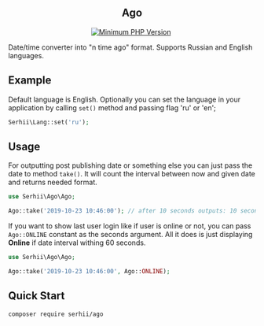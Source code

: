 <h2 align="center">Ago</h2>

<p align="center">
    <a href="https://php.net/" rel="nofollow"><img src="https://camo.githubusercontent.com/2b1ed18c21257b0a1e6b8568010e6e8f3636e6d5/68747470733a2f2f696d672e736869656c64732e696f2f62616467652f7068702d253345253344253230372e312d3838393242462e7376673f7374796c653d666c61742d737175617265" alt="Minimum PHP Version" data-canonical-src="https://img.shields.io/badge/php-%3E%3D%207.1-8892BF.svg?style=flat-square" style="max-width:100%;"></a>
    <a href="https://travis-ci.org/serhii/ago"><img src="https://travis-ci.org/SerhiiCho/ago.svg?branch=master" alt=""></a>
</p>

Date/time converter into "n time ago" format. Supports Russian and English languages.

## Example

Default language is English. Optionally you can set the language in your application by calling `set()` method and passing flag 'ru' or 'en';

```php
Serhii\Lang::set('ru');
```

## Usage

For outputting post publishing date or something else you can just pass the date to method `take()`. It will count the interval between now and given date and returns needed format.

```php
use Serhii\Ago\Ago;

Ago::take('2019-10-23 10:46:00'); // after 10 seconds outputs: 10 seconds ago
```

If you want to show last user login like if user is online or not, you can pass `Ago::ONLINE` constant as the seconds argument. All it does is just displaying **Online** if date interval withing 60 seconds.

```php
use Serhii\Ago\Ago;

Ago::take('2019-10-23 10:46:00', Ago::ONLINE);
```

## Quick Start

```bash
composer require serhii/ago
```